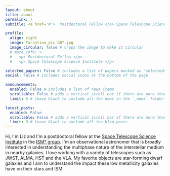 ```yaml
---
layout: about
title: about
permalink: /
subtitle: <a href='#'>  Postdoctoral Fellow </a> Space Telescope Science Institute

profile:
  align: right
  image: Tarantino_pic_GBT.jpg
  image_circular: false # crops the image to make it circular
  # more_info: >
  #   <p> Postdoctoral Fellow </p>
  #   <p> Space Telescope Science Institute </p>

selected_papers: False # includes a list of papers marked as "selected={true}"
social: False # includes social icons at the bottom of the page

announcements:
  enabled: False # includes a list of news items
  scrollable: False # adds a vertical scroll bar if there are more than 3 news items
  limit: 5 # leave blank to include all the news in the `_news` folder

latest_posts:
  enabled: False
  scrollable: False # adds a vertical scroll bar if there are more than 3 new posts items
  limit: 3 # leave blank to include all the blog posts
---
```

Hi, I'm Liz and I'm a postdoctoral fellow at the [Space Telescope Science Institute](https://www.stsci.edu/home) in the [ISM* group](https://www.ismstar.space/). I'm an observational astronomer that is broadly interested in understanding the multiphase nature of the interstellar medium in nearby galaxies. I love working with a variety of telescopes such as JWST, ALMA, HST and the VLA. My favorite objects are star-forming dwarf galaxies and I aim to understand the impact these low metallicity galaxies have on their stars and ISM. 



